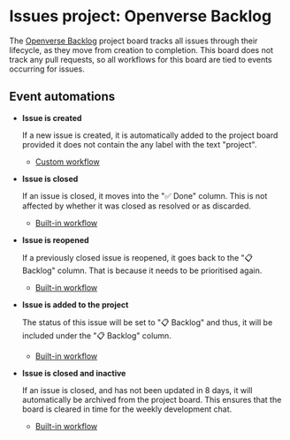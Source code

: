 # Issues project: Openverse Backlog

The [Openverse Backlog](https://github.com/orgs/WordPress/projects/75) project
board tracks all issues through their lifecycle, as they move from creation to
completion. This board does not track any pull requests, so all workflows for
this board are tied to events occurring for issues.

## Event automations

- **Issue is created**

  If a new issue is created, it is automatically added to the project board
  provided it does not contain the any label with the text "project".

  - [Custom workflow](https://github.com/WordPress/openverse/blob/main/.github/workflows/new_issues.yml)

- **Issue is closed**

  If an issue is closed, it moves into the "✅ Done" column. This is not
  affected by whether it was closed as resolved or as discarded.

  - [Built-in workflow](https://github.com/orgs/WordPress/projects/75/workflows/6899392)

- **Issue is reopened**

  If a previously closed issue is reopened, it goes back to the "📋 Backlog"
  column. That is because it needs to be prioritised again.

  - [Built-in workflow](https://github.com/orgs/WordPress/projects/75/workflows/8193212)

- **Issue is added to the project**

  The status of this issue will be set to "📋 Backlog" and thus, it will be
  included under the "📋 Backlog" column.

  - [Built-in workflow](https://github.com/orgs/WordPress/projects/75/workflows/6899490)

- **Issue is closed and inactive**

  If an issue is closed, and has not been updated in 8 days, it will
  automatically be archived from the project board. This ensures that the board
  is cleared in time for the weekly development chat.

  - [Built-in workflow](https://github.com/orgs/WordPress/projects/75/workflows/8222891)
